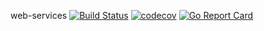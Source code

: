web-services [![Build Status](https://travis-ci.org/linkernetworks/web-services.svg?branch=develop)](https://travis-ci.org/linkernetworks/web-services) [![codecov](https://codecov.io/gh/linkernetworks/web-services/branch/develop/graph/badge.svg)](https://codecov.io/gh/linkernetworks/web-services) [![Go Report Card](https://goreportcard.com/badge/github.com/linkernetworks/web-services)](https://goreportcard.com/report/github.com/linkernetworks/web-services)